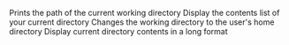 Prints the path of the current working directory
Display the contents list of your current directory
Changes the working directory to the user's home directory
Display current directory contents in a long format
